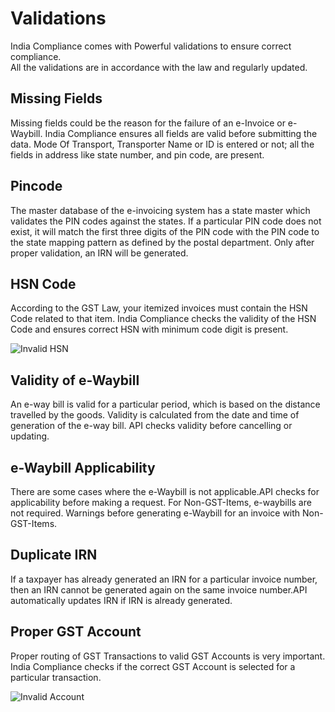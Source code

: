 # Validations

India Compliance comes with Powerful validations to ensure correct compliance.  
All the validations are in accordance with the law and regularly updated.


## Missing Fields
Missing fields could be the reason for the failure of an e-Invoice or e-Waybill.
India Compliance ensures all fields are valid before submitting the data.
Mode Of Transport, Transporter Name or ID is entered or not; all the fields in address like state number, and pin code, are present.

## Pincode
The master database of the e-invoicing system has a state master which validates the PIN codes against the states. If a particular PIN code does not exist, it will match the first three digits of the PIN code with the PIN code to the state mapping pattern as defined by the postal department. Only after proper validation, an IRN will be generated.

## HSN Code
According to the GST Law, your itemized invoices must contain the HSN Code related to that item. India Compliance checks the validity of the HSN Code and ensures correct HSN with minimum code digit is present.

![Invalid HSN](./assets/invalid_hsn.png)

## Validity of e-Waybill
An e-way bill is valid for a particular period, which is based on the distance travelled by the goods. Validity is calculated from the date and time of generation of the e-way bill.
API checks validity before cancelling or updating.

## e-Waybill Applicability
There are some cases where the e-Waybill is not applicable.API checks for applicability before making a request.
For Non-GST-Items, e-waybills are not required. Warnings before generating e-Waybill for an invoice with Non-GST-Items.

## Duplicate IRN
If a taxpayer has already generated an IRN for a particular invoice number, then an IRN cannot be generated again on the same invoice number.API automatically updates IRN if IRN is already generated.

## Proper GST Account
Proper routing of GST Transactions to valid GST Accounts is very important.
India Compliance checks if the correct GST Account is selected for a particular transaction.

![Invalid Account](./assets/invalid_account.png)
